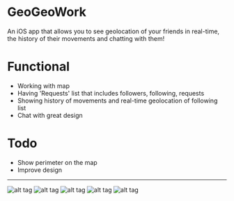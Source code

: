 # GeoGeoWork
An iOS app that allows you to see geolocation of your friends in real-time, the history of their movements and chatting with them!

# Functional
- Working with map
- Having 'Requests' list that includes followers, following, requests
- Showing history of movements and real-time geolocation of following list
- Chat with great design

# Todo
- Show perimeter on the map
- Improve design

----------------------------------------------------------------------------------
![alt tag](https://github.com/kekcik/geogeowork/blob/master/screens/map.png)
![alt tag](https://github.com/kekcik/geogeowork/blob/master/screens/mapWithView.png)
![alt tag](https://github.com/kekcik/geogeowork/blob/master/screens/chat.png)
![alt tag](https://github.com/kekcik/geogeowork/blob/master/screens/dialogs.png)
![alt tag](https://github.com/kekcik/geogeowork/blob/master/screens/requests.png)
